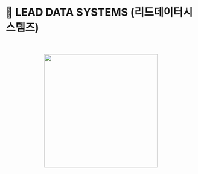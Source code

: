 # 📌 LEAD DATA SYSTEMS (리드데이터시스템즈)  
<br>
<br>
<div align="center">
    <img src="https://github.com/KwonSsohyun/LDS_Homepage/assets/90014589/80b06e49-9972-4c42-8a56-fe01cac5f06b" style="width: 300px; min-width: 140px;">
</div>
<br>
<br>
